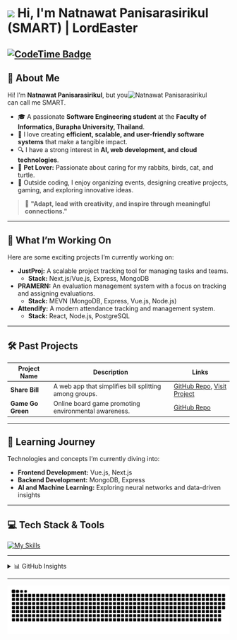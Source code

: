 # <img src="https://media.giphy.com/media/hvRJCLFzcasrR4ia7z/giphy.gif" width="30px"> Hi, I'm Natnawat Panisarasirikul (SMART) | LordEaster
[![CodeTime Badge](https://img.shields.io/endpoint?style=flat&color=222&url=https%3A%2F%2Fapi.codetime.dev%2Fshield%3Fid%3D30697%26project%3D%26in=86400000)](https://codetime.dev)
---

## 🌟 About Me
<img style="width: 230px;" align='right' src="https://github.com/user-attachments/assets/04d9a8ce-41b2-4d17-a0e4-fe0f7bc097ed" alt="Natnawat Panisarasirikul">

Hi! I’m **Natnawat Panisarasirikul**, but you can call me SMART.  
- 🎓 A passionate **Software Engineering student** at the **Faculty of Informatics, Burapha University, Thailand**.  
- 🚀 I love creating **efficient, scalable, and user-friendly software systems** that make a tangible impact.  
- 🔍 I have a strong interest in **AI, web development, and cloud technologies**.  
- 🐾 **Pet Lover:** Passionate about caring for my rabbits, birds, cat, and turtle.
- 🎨 Outside coding, I enjoy organizing events, designing creative projects, gaming, and exploring innovative ideas.

> 🌱 **"Adapt, lead with creativity, and inspire through meaningful connections."**

---

## 🚀 What I’m Working On
Here are some exciting projects I’m currently working on:
- **JustProj:** A scalable project tracking tool for managing tasks and teams.  
  - **Stack:** Next.js/Vue.js, Express, MongoDB  
- **PRAMERN:** An evaluation management system with a focus on tracking and assigning evaluations.  
  - **Stack:** MEVN (MongoDB, Express, Vue.js, Node.js)  
- **Attendify:** A modern attendance tracking and management system.  
  - **Stack:** React, Node.js, PostgreSQL

---

## 🛠️ Past Projects
| Project Name       | Description                                                | Links                                  |
|--------------------|------------------------------------------------------------|----------------------------------------|
| **Share Bill**     | A web app that simplifies bill splitting among groups.      | [GitHub Repo](https://github.com/LordEaster/share-bill), [Visit Project](https://sharebill.bsospace.com) |
| **Game Go Green**  | Online board game promoting environmental awareness.        | [GitHub Repo](https://github.com/LordEaster/GameGoGreen/releases) |

---

## 🌱 Learning Journey
Technologies and concepts I’m currently diving into:
- **Frontend Development:** Vue.js, Next.js  
- **Backend Development:** MongoDB, Express  
- **AI and Machine Learning:** Exploring neural networks and data-driven insights  

---

## 💻 Tech Stack & Tools
[![My Skills](https://skillicons.dev/icons?i=java,nodejs,figma,css,discordjs,docker,express,firebase,github,html,js,mongodb,mysql,nextjs,nginx,react,ts,ubuntu,vite)](https://skillicons.dev)

---

<details>
  <summary> 📊 GitHub Insights </summary>

  ![](https://github-profile-trophy.vercel.app/?username=lordeaster&no-frame=false&no-bg=false&margin-w=4)
  ![](https://github-readme-stats.vercel.app/api?username=lordeaster&hide_border=false&include_all_commits=true&count_private=true) ![](https://github-readme-streak-stats.herokuapp.com/?user=lordeaster&hide_border=false)
  ![](https://github-contributor-stats.vercel.app/api?username=lordeaster&limit=5&combine_all_yearly_contributions=true)

</details>

---
  
![Snake animation](https://raw.githubusercontent.com/lordeaster/lordeaster/refs/heads/output/github-contribution-grid-snake.svg)
